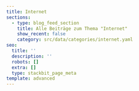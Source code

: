 ```yaml
---
title: Internet
sections:
  - type: blog_feed_section
    title: Alle Beiträge zum Thema "Internet"
    show_recent: false
    category: src/data/categories/internet.yaml
seo:
  title: ''
  description: ''
  robots: []
  extra: []
  type: stackbit_page_meta
template: advanced
---
```

